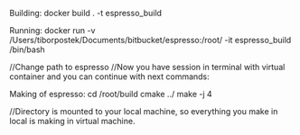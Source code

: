 Building:
docker build . -t espresso_build

Running:
docker run -v /Users/tiborpostek/Documents/bitbucket/espresso:/root/ -it espresso_build /bin/bash

//Change path to espresso
//Now you have session in terminal with virtual container and you can continue with next commands:

Making of espresso:
cd /root/build
cmake ../
make -j 4

//Directory is mounted to your local machine, so everything you make in local is making in virtual machine.
